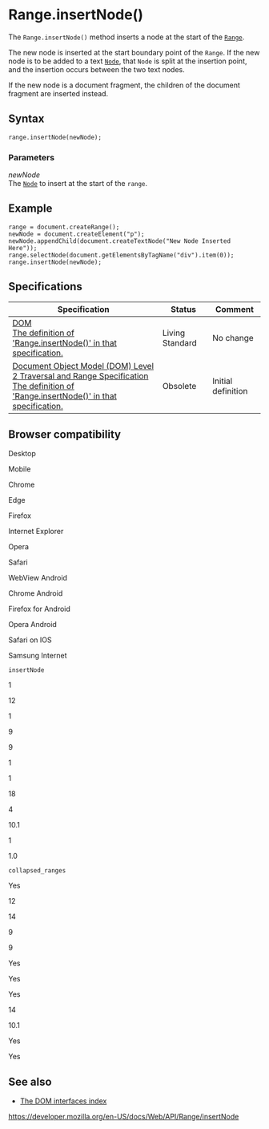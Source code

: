 # Range.insertNode()

The `Range.insertNode()` method inserts a node at the start of the [`Range`](../range).

The new node is inserted at the start boundary point of the `Range`. If the new node is to be added to a text [`Node`](../node), that `Node` is split at the insertion point, and the insertion occurs between the two text nodes.

If the new node is a document fragment, the children of the document fragment are inserted instead.

## Syntax

    range.insertNode(newNode);

### Parameters

_newNode_  
The [`Node`](../node) to insert at the start of the `range`.

## Example

    range = document.createRange();
    newNode = document.createElement("p");
    newNode.appendChild(document.createTextNode("New Node Inserted Here"));
    range.selectNode(document.getElementsByTagName("div").item(0));
    range.insertNode(newNode);

## Specifications

<table><thead><tr class="header"><th>Specification</th><th>Status</th><th>Comment</th></tr></thead><tbody><tr class="odd"><td><a href="https://dom.spec.whatwg.org/#dom-range-insertnode">DOM<br />
<span class="small">The definition of 'Range.insertNode()' in that specification.</span></a></td><td><span class="spec-living">Living Standard</span></td><td>No change</td></tr><tr class="even"><td><a href="https://www.w3.org/TR/DOM-Level-2-Traversal-Range/ranges.html#Level2-Range-method-insertNode">Document Object Model (DOM) Level 2 Traversal and Range Specification<br />
<span class="small">The definition of 'Range.insertNode()' in that specification.</span></a></td><td><span class="spec-obsolete">Obsolete</span></td><td>Initial definition</td></tr></tbody></table>

## Browser compatibility

Desktop

Mobile

Chrome

Edge

Firefox

Internet Explorer

Opera

Safari

WebView Android

Chrome Android

Firefox for Android

Opera Android

Safari on IOS

Samsung Internet

`insertNode`

1

12

1

9

9

1

1

18

4

10.1

1

1.0

`collapsed_ranges`

Yes

12

14

9

9

Yes

Yes

Yes

14

10.1

Yes

Yes

## See also

- [The DOM interfaces index](../document_object_model)

<a href="https://developer.mozilla.org/en-US/docs/Web/API/Range/insertNode" class="_attribution-link">https://developer.mozilla.org/en-US/docs/Web/API/Range/insertNode</a>
